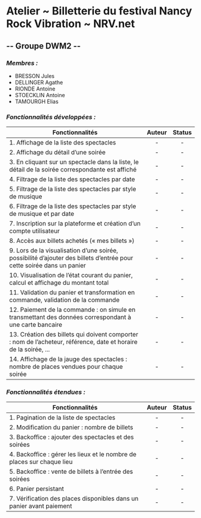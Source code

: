 # Atelier ~ Billetterie du festival Nancy Rock Vibration ~ NRV.net

## -- Groupe DWM2 --

### *Membres :*

- BRESSON Jules
- DELLINGER Agathe
- RIONDE Antoine
- STOECKLIN Antoine
- TAMOURGH Elias

### *Fonctionnalités développées :*
| Fonctionnalités                                                                                                       | Auteur | Status |
|-----------------------------------------------------------------------------------------------------------------------|:------:|:------:|
| 1. Affichage de la liste des spectacles                                                                               |   -    |   -    |
| 2. Affichage du détail d’une soirée                                                                                   |   -    |   -    |
| 3. En cliquant sur un spectacle dans la liste, le détail de la soirée correspondante est affiché                      |   -    |   -    |
| 4. Filtrage de la liste des spectacles par date                                                                       |   -    |   -    |
| 5. Filtrage de la liste des spectacles par style de musique                                                           |   -    |   -    |
| 6. Filtrage de la liste des spectacles par style de musique et par date                                               |   -    |   -    |
| 7. Inscription sur la plateforme et création d’un compte utilisateur                                                  |   -    |   -    |
| 8. Accès aux billets achetés (« mes billets »)                                                                        |   -    |   -    |
| 9. Lors de la visualisation d’une soirée, possibilité d’ajouter des billets d’entrée pour cette soirée dans un panier |   -    |   -    |
| 10.  Visualisation de l’état courant du panier, calcul et affichage du montant total                                  |   -    |   -    |
| 11. Validation du panier et transformation en commande, validation de la commande                                     |   -    |   -    |
| 12. Paiement de la commande : on simule en transmettant des données correspondant à une carte bancaire                |   -    |   -    |
| 13.  Création des billets qui doivent comporter : nom de l’acheteur, référence, date et horaire de la soirée, ...     |   -    |   -    |
| 14. Affichage de la jauge des spectacles : nombre de places vendues pour chaque soirée                                |   -    |   -    |

### *Fonctionnalités étendues :*
| Fonctionnalités                                                        | Auteur | Status |
|------------------------------------------------------------------------|:------:|:------:|
| 1. Pagination de la liste de spectacles                                |   -    |   -    |
| 2. Modification du panier : nombre de billets                          |   -    |   -    |
| 3. Backoffice : ajouter des spectacles et des soirées                  |   -    |   -    |
| 4. Backoffice : gérer les lieux et le nombre de places sur chaque lieu |   -    |   -    |
| 5. Backoffice : vente de billets à l’entrée des soirées                |   -    |   -    |
| 6. Panier persistant                                                   |   -    |   -    |
| 7. Vérification des places disponibles dans un panier avant paiement   |   -    |   -    |
